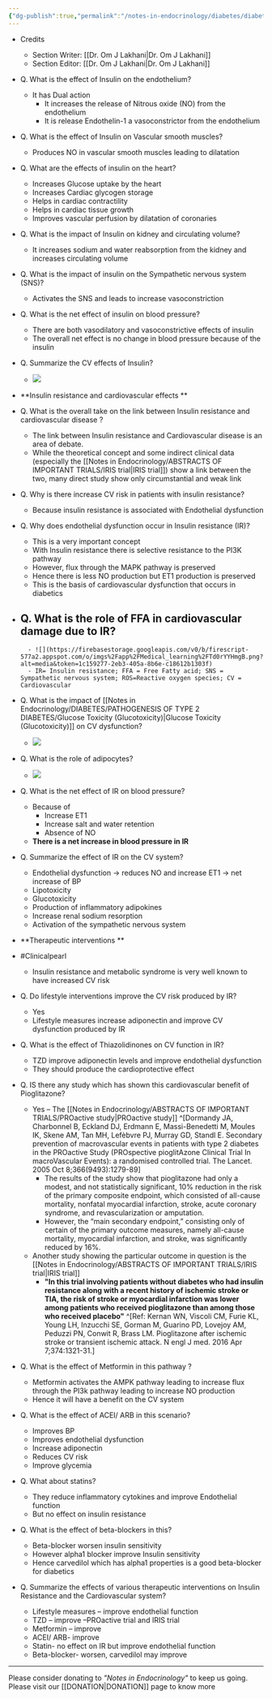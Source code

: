 ```yaml
---
{"dg-publish":true,"permalink":"/notes-in-endocrinology/diabetes/diabetes-and-the-cardiovascular-system/insulin-and-the-cardiovascular-system/"}
---
```


- Credits
    - Section Writer: [[Dr. Om J Lakhani\|Dr. Om J Lakhani]]
    - Section Editor: [[Dr. Om J Lakhani\|Dr. Om J Lakhani]]

- Q. What is the effect of Insulin on the endothelium?
    - It has Dual action
        - It increases the release of Nitrous oxide (NO) from the endothelium
        - It is release Endothelin-1 a vasoconstrictor from the endothelium


- Q. What is the effect of Insulin on Vascular smooth muscles?
    - Produces NO in vascular smooth muscles leading to dilatation


- Q. What are the effects of insulin on the heart?
    - Increases Glucose uptake by the heart
    - Increases Cardiac glycogen storage
    - Helps in cardiac contractility
    - Helps in cardiac tissue growth
    - Improves vascular perfusion by dilatation of coronaries


- Q. What is the impact of Insulin on kidney and circulating volume?
    - It increases sodium and water reabsorption from the kidney and increases circulating volume


- Q. What is the impact of insulin on the Sympathetic nervous system (SNS)?
    - Activates the SNS and leads to increase vasoconstriction


- Q. What is the net effect of insulin on blood pressure?
    - There are both vasodilatory and vasoconstrictive effects of insulin
    - The overall net effect is no change in blood pressure because of the insulin


- Q. Summarize the CV effects of Insulin?
    - ![](https://firebasestorage.googleapis.com/v0/b/firescript-577a2.appspot.com/o/imgs%2Fapp%2FMedical_learning%2FmycC2CM_pt.png?alt=media&token=ba48468a-9ac2-4388-9a1d-138c638825ea)


- **Insulin resistance and cardiovascular effects **


- Q. What is the overall take on the link between Insulin resistance and cardiovascular disease ?
    - The link between Insulin resistance and Cardiovascular disease is an area of debate. 
    - While the theoretical concept and some indirect clinical data (especially the [[Notes in Endocrinology/ABSTRACTS OF IMPORTANT TRIALS/IRIS trial\|IRIS trial]]) show a link between the two, many direct study show only circumstantial and weak link


- Q. Why is there increase CV risk in patients with insulin resistance?
    - Because insulin resistance is associated with Endothelial dysfunction


- Q. Why does endothelial dysfunction occur in Insulin resistance (IR)?
    - This is a very important concept
    - With Insulin resistance there is selective resistance to the PI3K pathway
    - However, flux through the MAPK pathway is preserved
    - Hence there is less NO production but ET1 production is preserved
    - This is the basis of cardiovascular dysfunction that occurs in diabetics


- Q. What is the role of FFA in cardiovascular damage due to IR?
    - 
        - ![](https://firebasestorage.googleapis.com/v0/b/firescript-577a2.appspot.com/o/imgs%2Fapp%2FMedical_learning%2FTd0rYYHmgB.png?alt=media&token=1c159277-2eb3-405a-8b6e-c18612b1303f)
        - IR= Insulin resistance; FFA = Free Fatty acid; SNS = Sympathetic nervous system; ROS=Reactive oxygen species; CV = Cardiovascular


- Q. What is the impact of [[Notes in Endocrinology/DIABETES/PATHOGENESIS OF TYPE 2 DIABETES/Glucose Toxicity (Glucotoxicity)\|Glucose Toxicity (Glucotoxicity)]] on CV dysfunction?
    - ![](https://firebasestorage.googleapis.com/v0/b/firescript-577a2.appspot.com/o/imgs%2Fapp%2FMedical_learning%2F5eeQxS2dDL.png?alt=media&token=605dae66-06b6-4ed5-915a-cb2e1581dc58)


- Q. What is the role of adipocytes?
    - ![](https://firebasestorage.googleapis.com/v0/b/firescript-577a2.appspot.com/o/imgs%2Fapp%2FMedical_learning%2F8cuHO4rEHb.png?alt=media&token=493cca80-5ee5-4f17-8a66-91b2366ab302)


- Q. What is the net effect of IR on blood pressure?
    - Because of
        - Increase ET1
        - Increase salt and water retention
        - Absence of NO
    - __There is a net increase in blood pressure in IR__


- Q. Summarize the effect of IR on the CV system?
    - Endothelial dysfunction → reduces NO and increase ET1 → net increase of BP
    - Lipotoxicity
    - Glucotoxicity
    - Production of inflammatory adipokines
    - Increase renal sodium resorption
    - Activation of the sympathetic nervous system


- **Therapeutic interventions **


- #Clinicalpearl
    - Insulin resistance and metabolic syndrome is very well known to have increased CV risk


- Q. Do lifestyle interventions improve the CV risk produced by IR?
    - Yes
    - Lifestyle measures increase adiponectin and improve CV dysfunction produced by IR


- Q. What is the effect of Thiazolidinones on CV function in IR?
    - TZD improve adiponectin levels and improve endothelial dysfunction
    - They should produce the cardioprotective effect


- Q. IS there any study which has shown this cardiovascular benefit of Pioglitazone?
    - Yes – The [[Notes in Endocrinology/ABSTRACTS OF IMPORTANT TRIALS/PROactive study\|PROactive study]] ^[Dormandy JA, Charbonnel B, Eckland DJ, Erdmann E, Massi-Benedetti M, Moules IK, Skene AM, Tan MH, Lefèbvre PJ, Murray GD, Standl E. Secondary prevention of macrovascular events in patients with type 2 diabetes in the PROactive Study (PROspective pioglitAzone Clinical Trial In macroVascular Events): a randomised controlled trial. The Lancet. 2005 Oct 8;366(9493):1279-89]
        - The results of the study show that pioglitazone had only a modest, and not statistically significant, 10% reduction in the risk of the primary composite endpoint, which consisted of all-cause mortality, nonfatal myocardial infarction, stroke, acute coronary syndrome, and revascularization or amputation.
        - However, the “main secondary endpoint,” consisting only of certain of the primary outcome measures, namely all-cause mortality, myocardial infarction, and stroke, was significantly reduced by 16%.
    - Another study showing the particular outcome in question is the [[Notes in Endocrinology/ABSTRACTS OF IMPORTANT TRIALS/IRIS trial\|IRIS trial]]
        - __"In this trial involving patients without diabetes who had insulin resistance along with a recent history of ischemic stroke or TIA, the risk of stroke or myocardial infarction was lower among patients who received pioglitazone than among those who received placebo"__ ^[Ref: Kernan WN, Viscoli CM, Furie KL, Young LH, Inzucchi SE, Gorman M, Guarino PD, Lovejoy AM, Peduzzi PN, Conwit R, Brass LM. Pioglitazone after ischemic stroke or transient ischemic attack. N engl J med. 2016 Apr 7;374:1321-31.]
       
- Q. What is the effect of Metformin in this pathway ?
    - Metformin activates the AMPK pathway leading to increase flux through the PI3k pathway leading to increase NO production
    - Hence it will have a benefit on the CV system


- Q. What is the effect of ACEI/ ARB in this scenario?
    - Improves BP
    - Improves endothelial dysfunction
    - Increase adiponectin
    - Reduces CV risk
    - Improve glycemia


- Q. What about statins?
    - They reduce inflammatory cytokines and improve Endothelial function
    - But no effect on insulin resistance


- Q. What is the effect of beta-blockers in this?
    - Beta-blocker worsen insulin sensitivity
    - However alpha1 blocker improve Insulin sensitivity
    - Hence carvedilol which has alpha1 properties is a good beta-blocker for diabetics


- Q. Summarize the effects of various therapeutic interventions on Insulin Resistance and the Cardiovascular system?
    - Lifestyle measures – improve endothelial function
    - TZD – improve –PROactive trial and IRIS trial
    - Metformin – improve
    - ACEI/ ARB- improve
    - Statin- no effect on IR but improve endothelial function
    - Beta-blocker- worsen, carvedilol may improve


----

Please consider donating to *"Notes in Endocrinology"* to keep us going. Please visit our [[DONATION\|DONATION]] page to know more